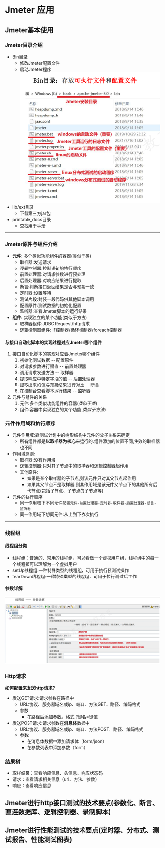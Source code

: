 # Jmeter 应用
## Jmeter基本使用
### Jmeter目录介绍
* Bin目录
  * 修改Jmeter配置文件
  * 启动Jmeter程序
<br>![img_6.png](img_6.png)<br>
* lib/ext目录
  * 下载第三方jar包
* printable_docs目录
  * 查找用于手册
***
### Jmeter原件与组件介绍
* **元件:** 多个类似功能组件的容器(类似于类)
  * 取样器:发送请求
  * 逻辑控制器:控制语句的执行顺序
  * 前置处理器:对请求参数进行预处理
  * 后置处理器:对响应结果进行提取
  * 断言:判断接口返回结果是否与预期一致
  * 定时器:设置等待
  * 测试片段:封装一段代码供其他脚本调用
  * 配置原件:测试数据的初始化配置
  * 监听器:查看Jmeter脚本的运行结果
* **组件:** 实现独立的某个功能(类似于方法) 
  * 取样器组件:JDBC Request\http请求
  * 逻辑控制器组件: IF控制器/循环控制器/foreach控制器
#### 与接口自动化脚本的实现过程对应Jmeter哪个组件
1. 接口自动化脚本的实现对应着Jmeter哪个组件
   1. 初始化测试数据  -- 配置原件
   2. 对请求参数进行赋值 -- 前置处理器
   3. 调用请求发送方法 -- 取样器
   4. 提取响应中特定字段的值 -- 后置处理器
   5. 提取出来的值与预期结果进行对比 -- 断言
   6. 在控制台查看脚本运行结果 -- 监听器
2. 元件与组件的关系
   1. 元件:多个类似功能组件的容器(_类似于类_)
   2. 组件:容器中实现独立的某个功能(_类似于方法_)
### 元件作用域和执行顺序
* 元件作用域:靠测试计划中的树形结构中元件的父子关系来确定
  * 所有组件都是**以取样器为核心**来运行的.组件添加的位置不同,生效的取样器也不同
* 作用域原则:
  * 取样器:没有作用域
  * 逻辑控制器:只对其子节点中的取样器和逻辑控制器起作用
  * 其他原件:
    * 如果是某个取样器的子节点,则该元件只对其父节点起作用
    * 如果其父节点不是取样器,则其作用域是该元件父节点下的其他所有后代节点(包括子节点、子节点的子节点等)
* 元件的执行顺序
  * 同一作用域下不同元件`配置元件-前置处理器-定时器-取样器-后置处理器-断言-监听器`
  * 同一作用域下想同元件:从上到下依次执行
***
### 线程组
#### 线程组分类
  * 线程组：普通的、常用的线程组，可以看做一个虚拟用户组，线程组中的每一个线程都可以理解为一个虚拟用户
  * setUp线程组:一种特殊类型的线程组，可用于执行预测试操作
  * tearDown线程组:一种特殊类型的线程组，可用于执行测试后工作
#### 参数详解
![img_7.png](img_7.png)
### Http请求
**如何配置来发送http请求?**
* 发送GET请求:请求参数在路径中
  * URL:协议、服务器域名或ip、端口、方法GET、路径、编码格式
  * 参数
    * 在路径后添加参数。格式 ?键名=键值
* 发送POST请求:请求参数在**消息体**数据中
  * URL:协议、服务器域名或ip、端口、方法POST、路径、编码格式
  * 参数:
    * 在消息体数据中添加请求体（form/json）
    * 在参数列表中添加参数（form）
### 结果树
* 取样结果：查看响应信息、头信息、响应状态码
* 请求：查看请求相关信息（url、方法、参数）
* 响应：查看响应信息

## Jmeter进行http接口测试的技术要点(参数化、断言、直连数据库、逻辑控制器、录制脚本)
## Jmeter进行性能测试的技术要点(定时器、分布式、测试报告、性能测试图表)
